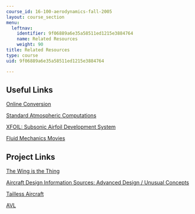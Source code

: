 ```yaml
---
course_id: 16-100-aerodynamics-fall-2005
layout: course_section
menu:
  leftnav:
    identifier: 9f06889a6e35a58511ed1215e3884764
    name: Related Resources
    weight: 90
title: Related Resources
type: course
uid: 9f06889a6e35a58511ed1215e3884764

---
```


Useful Links
------------

[Online Conversion](http://www.onlineconversion.com/)

[Standard Atmospheric Computations](http://www-mdp.eng.cam.ac.uk/web/library/enginfo/aerothermal_dvd_only/aero/atmos/stdatm.html)

[XFOIL: Subsonic Airfoil Development System](http://web.mit.edu/drela/Public/web/xfoil/)

[Fluid Mechanics Movies](http://www.xmarks.com/site/users.rowan.edu/~orlins/fm/movies.html)

Project Links
-------------

[The Wing is the Thing](http://www.twitt.org/)

[Aircraft Design Information Sources: Advanced Design / Unusual Concepts](http://www.dept.aoe.vt.edu/~mason/Mason/ACiADblended.html)

[Tailless Aircraft](http://www.desktopaero.com/appliedaero/configuration/tailless.html)

[AVL](http://web.mit.edu/drela/Public/web/avl/)
